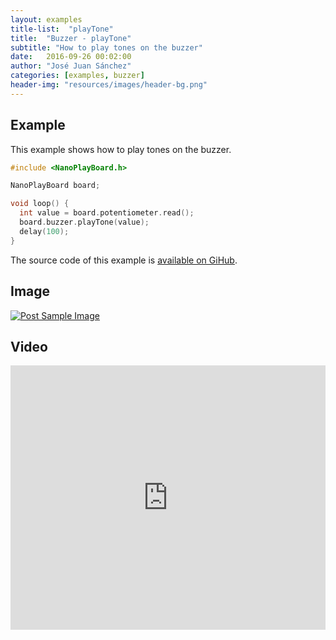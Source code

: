 ```yaml
---
layout: examples
title-list:  "playTone"
title:  "Buzzer - playTone"
subtitle: "How to play tones on the buzzer"
date:   2016-09-26 00:02:00
author: "José Juan Sánchez"
categories: [examples, buzzer]
header-img: "resources/images/header-bg.png"
---
```


## Example
This example shows how to play tones on the buzzer.

```c++
#include <NanoPlayBoard.h>

NanoPlayBoard board;

void loop() {
  int value = board.potentiometer.read();
  board.buzzer.playTone(value);
  delay(100); 
}
```

The source code of this example is [available on GiHub][1].

## Image
<a href="#">
    <img class="img-responsive" src="{{ site.baseurl }}/resources/images/bluetooth_beach.jpg" alt="Post Sample Image">
</a>

## Video
<iframe width="100%" height="423" src="https://www.youtube.com/embed/NiuZJAB38TI" frameborder="0" allowfullscreen></iframe>

[1]: https://github.com/josejuansanchez/NanoPlayBoard-Arduino-Library/tree/master/examples
